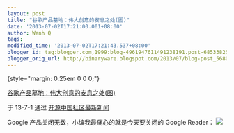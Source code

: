 ```yaml
---
layout: post
title: "谷歌产品墓地：伟大创意的安息之处(图)"
date: '2013-07-02T17:21:00.001+08:00'
author: Wenh Q
tags:
modified_time: '2013-07-02T17:21:43.537+08:00'
blogger_id: tag:blogger.com,1999:blog-4961947611491238191.post-685338259955065374
blogger_orig_url: http://binaryware.blogspot.com/2013/07/blog-post_5680.html
---
```


 {style="margin: 0.25em 0 0 0;"}

[谷歌产品墓地：伟大创意的安息之处(图)](http://www.oschina.net/news/41953/google-products-cemetery)

于 13-7-1 通过 [开源中国社区最新新闻](http://www.oschina.net/?from=rss)


Google 产品关闭无数，小编我最痛心的就是今天要关闭的 Google Reader：
![](http://static.oschina.net/uploads/img/201307/02080612_qBU6.jpg)

